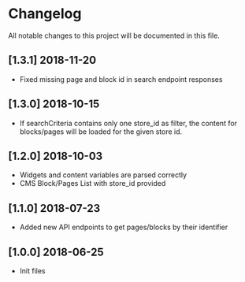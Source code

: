 # Changelog
All notable changes to this project will be documented in this file.

## [1.3.1] 2018-11-20
* Fixed missing page and block id in search endpoint responses

## [1.3.0] 2018-10-15
* If searchCriteria contains only one store_id as filter, the content for blocks/pages will be loaded for the given store id. 

## [1.2.0] 2018-10-03
* Widgets and content variables are parsed correctly
* CMS Block/Pages List with store_id provided

## [1.1.0] 2018-07-23
* Added new API endpoints to get pages/blocks by their identifier

## [1.0.0] 2018-06-25
* Init files
